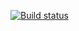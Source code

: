 [![Build status](https://ci.appveyor.com/api/projects/status/t6dslsiim48d8qhf/branch/main?svg=true)](https://ci.appveyor.com/project/AleksaT2/ahj-forms/branch/gh-pages)

